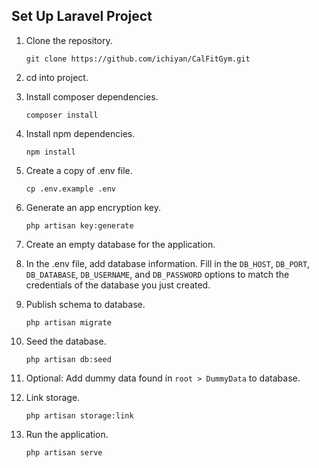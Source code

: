 ## Set Up Laravel Project

1. Clone the repository.

   ```
   git clone https://github.com/ichiyan/CalFitGym.git
   ```
2. cd into project.
3. Install composer dependencies.

    ```
    composer install
    ```
4. Install npm dependencies.

    ```
    npm install
    ```
5. Create a copy of .env file.

    ```
    cp .env.example .env
    ```
6. Generate an app encryption key.

    ```
    php artisan key:generate
    ```

7. Create an empty database for the application.

8. In the .env file, add database information. Fill in the ```DB_HOST```, ```DB_PORT```, ```DB_DATABASE```, ```DB_USERNAME```, and ```DB_PASSWORD``` options to match the credentials of the database you    just created.

9. Publish schema to database.

    ```
    php artisan migrate
    ```
9. Seed the database.

    ```
    php artisan db:seed
    ```
    
10. Optional: Add dummy data found in ```root > DummyData``` to database. 

11. Link storage.

    ```
    php artisan storage:link
    ```
    
12. Run the application. 
  
    ```
    php artisan serve
    ```
